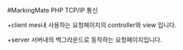 #MarkingMate PHP TCP/IP 통신

+client
mes내 사용하는 요청페이지의 controller와 view 입니다.

+server
서버내의 백그라운드로 동작하는 요청페이지입니다.